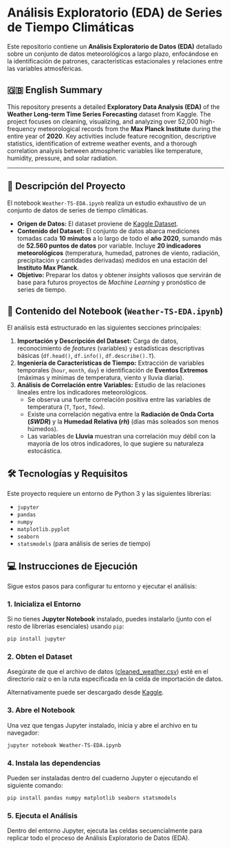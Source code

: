 # Análisis Exploratorio (EDA) de Series de Tiempo Climáticas

Este repositorio contiene un **Análisis Exploratorio de Datos (EDA)** detallado sobre un conjunto de datos meteorológicos a largo plazo, enfocándose en la identificación de patrones, características estacionales y relaciones entre las variables atmosféricas.

## 🇬🇧 English Summary

This repository presents a detailed **Exploratory Data Analysis (EDA)** of the **Weather Long-term Time Series Forecasting** dataset from Kaggle. The project focuses on cleaning, visualizing, and analyzing over 52,000 high-frequency meteorological records from the **Max Planck Institute** during the entire year of **2020**. Key activities include feature recognition, descriptive statistics, identification of extreme weather events, and a thorough correlation analysis between atmospheric variables like temperature, humidity, pressure, and solar radiation.

---

## 📝 Descripción del Proyecto

El notebook `Weather-TS-EDA.ipynb` realiza un estudio exhaustivo de un conjunto de datos de series de tiempo climáticas.

* **Origen de Datos:** El dataset proviene de [Kaggle Dataset](https://www.kaggle.com/datasets/alistairking/weather-long-term-time-series-forecasting).
* **Contenido del Dataset:** El conjunto de datos abarca mediciones tomadas cada **10 minutos** a lo largo de todo el **año 2020**, sumando más de **52.560 puntos de datos** por variable. Incluye **20 indicadores meteorológicos** (temperatura, humedad, patrones de viento, radiación, precipitación y cantidades derivadas) medidos en una estación del **Instituto Max Planck**.
* **Objetivo:** Preparar los datos y obtener *insights* valiosos que servirán de base para futuros proyectos de *Machine Learning* y pronóstico de series de tiempo.

## 🚀 Contenido del Notebook (`Weather-TS-EDA.ipynb`)

El análisis está estructurado en las siguientes secciones principales:

1.  **Importación y Descripción del Dataset:** Carga de datos, reconocimiento de *features* (variables) y estadísticas descriptivas básicas (`df.head()`, `df.info()`, `df.describe().T`).
2.  **Ingeniería de Características de Tiempo:** Extracción de variables temporales (`hour`, `month`, `day`) e identificación de **Eventos Extremos** (máximas y mínimas de temperatura, viento y lluvia diaria).
3.  **Análisis de Correlación entre Variables:** Estudio de las relaciones lineales entre los indicadores meteorológicos.
    * Se observa una fuerte correlación positiva entre las variables de temperatura (`T`, `Tpot`, `Tdew`).
    * Existe una correlación negativa entre la **Radiación de Onda Corta ($SWDR$)** y la **Humedad Relativa ($rh$)** (días más soleados son menos húmedos).
    * Las variables de **Lluvia** muestran una correlación muy débil con la mayoría de los otros indicadores, lo que sugiere su naturaleza estocástica.

## 🛠️ Tecnologías y Requisitos

Este proyecto requiere un entorno de Python 3 y las siguientes librerías:

* `jupyter`
* `pandas`
* `numpy`
* `matplotlib.pyplot`
* `seaborn`
* `statsmodels` (para análisis de series de tiempo)

## 💻 Instrucciones de Ejecución

Sigue estos pasos para configurar tu entorno y ejecutar el análisis:

### 1. Inicializa el Entorno
Si no tienes **Jupyter Notebook** instalado, puedes instalarlo (junto con el resto de librerías esenciales) usando `pip`:

```bash
pip install jupyter
```

### 2. Obten el Dataset
Asegúrate de que el archivo de datos ([cleaned_weather.csv](cleaned_weather.csv)) esté en el directorio raíz o en la ruta especificada en la celda de importación de datos.

Alternativamente puede ser descargado desde [Kaggle](https://www.kaggle.com/datasets/alistairking/weather-long-term-time-series-forecasting).

### 3. Abre el Notebook
Una vez que tengas Jupyter instalado, inicia y abre el archivo en tu navegador:

```bash
jupyter notebook Weather-TS-EDA.ipynb
```

### 4. Instala las dependencias
Pueden ser instaladas dentro del cuaderno Jupyter o ejecutando el siguiente comando:

```bash
pip install pandas numpy matplotlib seaborn statsmodels
```

### 5. Ejecuta el Análisis
Dentro del entorno Jupyter, ejecuta las celdas secuencialmente para replicar todo el proceso de Análisis Exploratorio de Datos (EDA).